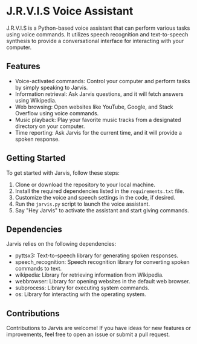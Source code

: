 # J.R.V.I.S Voice Assistant

J.R.V.I.S is a Python-based voice assistant that can perform various tasks using voice commands. It utilizes speech recognition and text-to-speech synthesis to provide a conversational interface for interacting with your computer.

## Features

- Voice-activated commands: Control your computer and perform tasks by simply speaking to Jarvis.
- Information retrieval: Ask Jarvis questions, and it will fetch answers using Wikipedia.
- Web browsing: Open websites like YouTube, Google, and Stack Overflow using voice commands.
- Music playback: Play your favorite music tracks from a designated directory on your computer.
- Time reporting: Ask Jarvis for the current time, and it will provide a spoken response.

## Getting Started

To get started with Jarvis, follow these steps:

1. Clone or download the repository to your local machine.
2. Install the required dependencies listed in the `requirements.txt` file.
3. Customize the voice and speech settings in the code, if desired.
4. Run the `jarvis.py` script to launch the voice assistant.
5. Say "Hey Jarvis" to activate the assistant and start giving commands.

## Dependencies

Jarvis relies on the following dependencies:

- pyttsx3: Text-to-speech library for generating spoken responses.
- speech_recognition: Speech recognition library for converting spoken commands to text.
- wikipedia: Library for retrieving information from Wikipedia.
- webbrowser: Library for opening websites in the default web browser.
- subprocess: Library for executing system commands.
- os: Library for interacting with the operating system.

## Contributions

Contributions to Jarvis are welcome! If you have ideas for new features or improvements, feel free to open an issue or submit a pull request.
